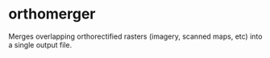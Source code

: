 # orthomerger
Merges overlapping orthorectified rasters (imagery, scanned maps, etc) into a single output file.
